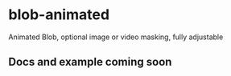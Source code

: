 # blob-animated
Animated Blob, optional image or video masking, fully adjustable

## Docs and example coming soon